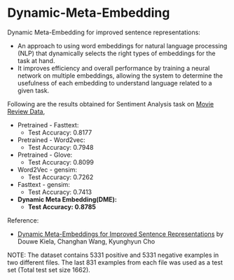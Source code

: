 # Dynamic-Meta-Embedding
Dynamic Meta-Embedding for improved sentence representations:
 * An approach to using word embeddings for natural language processing (NLP) that dynamically selects the right types of embeddings for the task at hand.
 * It improves efficiency and overall performance by training a neural network on multiple embeddings, allowing the system to determine the usefulness of each embedding to understand language related to a given task.

Following are the results obtained for Sentiment Analysis task on [Movie Review Data](https://www.cs.cornell.edu/people/pabo/movie-review-data/),

  * Pretrained - Fasttext:
    * Test Accuracy: 0.8177
  * Pretrained - Word2vec:
    * Test Accuracy: 0.7948
  * Pretrained - Glove:
    * Test Accuracy: 0.8099
  * Word2Vec - gensim:
    * Test Accuracy: 0.7262
  * Fasttext - gensim:
    * Test Accuracy: 0.7413
  * **Dynamic Meta Embedding(DME):**
    * **Test Accuracy: 0.8785**


Reference:
* [Dynamic Meta-Embeddings for Improved Sentence Representations](https://arxiv.org/abs/1804.07983) by Douwe Kiela, Changhan Wang, Kyunghyun Cho

NOTE: The dataset contains 5331 positive and 5331 negative examples in two different files. The last 831 examples from each file was used as a test set (Total test set size 1662).
